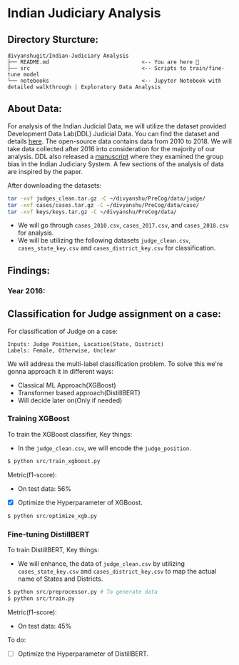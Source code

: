 # Indian Judiciary Analysis

## Directory Sturcture:

```
divyanshugit/Indian-Judiciary Analysis
├── README.md                             <-- You are here 📌
├── src                               	  <-- Scripts to train/fine-tune model
└── notebooks                             <-- Jupyter Notebook with detailed walkthrough | Exploratory Data Analysis
```

## About Data:

For analysis of the Indian Judicial Data, we will utilize the dataset provided Development Data Lab(DDL) Judicial Data.
You can find the dataset and details [here](https://www.devdatalab.org/judicial-data). The open-source data contains data
from 2010 to 2018. We will take data collected after 2016 into consideration for the majority of our analysis. DDL also
released a [manuscript](https://shrug-assets-ddl.s3.amazonaws.com/static/main/assets/other/India_Courts_In_Group_Bias.pdf)
where they examined the group bias in the Indian Judiciary System. A few sections of the analysis of data are inspired by the paper.

After downloading the datasets:

```bash
tar -xvf judges_clean.tar.gz -C ~/divyanshu/PreCog/data/judge/
tar -xvf cases/cases.tar.gz -C ~/divyanshu/PreCog/data/case/
tar -xvf keys/keys.tar.gz -C ~/divyanshu/PreCog/data/
```

- We will go through `cases_2010.csv`, `cases_2017.csv`, and `cases_2018.csv` for analysis.
- We will be utilizing the following datasets `judge_clean.csv`, `cases_state_key.csv` and `cases_district_key.csv` for classification.



## Findings:

### Year 2016:


## Classification for Judge assignment on a case:

For classification of Judge on a case:

```
Inputs: Judge Position, Location(State, District)
Labels: Female, Otherwise, Unclear
```

We will address the multi-label classification problem. To solve this we're gonna approach it in different ways:

- Classical ML Approach(XGBoost)
- Transformer based approach(DistillBERT)
- Will decide later on(Only if needed)

### Training XGBoost
To train the XGBoost classifier,
Key things:
- In the `judge_clean.csv`,  we will encode the `judge_position`.

```python
$ python src/train_xgboost.py
```

Metric(f1-score):
- On test data: 56%

- [x] Optimize the Hyperparameter of XGBoost.

```python
$ python src/optimize_xgb.py
```

### Fine-tuning DistillBERT
To train DistillBERT,
Key things:
- We will enhance, the data of `judge_clean.csv` by utilizing `cases_state_key.csv` and `cases_district_key.csv` to map the actual name of States and Districts.

```python
$ python src/preprocessor.py # To generate data
$ python src/train.py
```
Metric(f1-score):
- On test data: 45%

To do:
- [ ] Optimize the Hyperparameter of DistillBERT.


